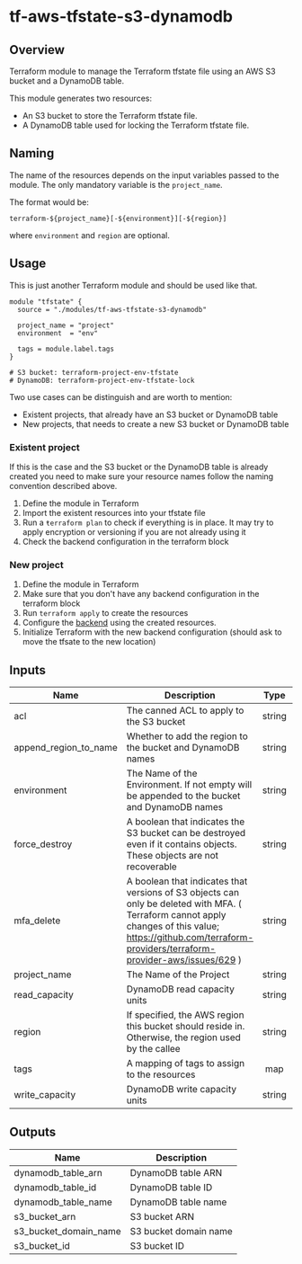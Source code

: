 # tf-aws-tfstate-s3-dynamodb

## Overview

Terraform module to manage the Terraform tfstate file using an AWS S3 bucket and a DynamoDB table.

This module generates two resources:

* An S3 bucket to store the Terraform tfstate file.
* A DynamoDB table used for locking the Terraform tfstate file.

## Naming

The name of the resources depends on the input variables passed to the
module. The only mandatory variable is the `project_name`.

The format would be:

```
terraform-${project_name}[-${environment}][-${region}]
```

where `environment` and `region` are optional.

## Usage

This is just another Terraform module and should be used like that.

```hcl
module "tfstate" {
  source = "./modules/tf-aws-tfstate-s3-dynamodb"

  project_name = "project"
  environment  = "env"

  tags = module.label.tags
}

# S3 bucket: terraform-project-env-tfstate
# DynamoDB: terraform-project-env-tfstate-lock
```

Two use cases can be distinguish and are worth to mention:

* Existent projects, that already have an S3 bucket or DynamoDB table
* New projects, that needs to create a new S3 bucket or DynamoDB table

### Existent project

If this is the case and the S3 bucket or the DynamoDB table is already
created you need to make sure your resource names follow the naming
convention described above.

1. Define the module in Terraform
2. Import the existent resources into your tfstate file
3. Run a `ŧerraform plan` to check if everything is in place. It may try
to apply encryption or versioning if you are not already using it
4. Check the backend configuration in the terraform block

### New project

1. Define the module in Terraform
2. Make sure that you don't have any backend configuration in the terraform block
3. Run `terraform apply` to create the resources
4. Configure the [backend](https://www.terraform.io/docs/backends/types/s3.html) using the created resources.
5. Initialize Terraform with the new backend configuration (should ask to
move the tfsate to the new location)

## Inputs

| Name | Description | Type | Default | Required |
|------|-------------|:----:|:-----:|:-----:|
| acl | The canned ACL to apply to the S3 bucket | string | `private` | no |
| append_region_to_name | Whether to add the region to the bucket and DynamoDB names | string | `false` | no |
| environment | The Name of the Environment. If not empty will be appended to the bucket and DynamoDB names | string | `` | no |
| force_destroy | A boolean that indicates the S3 bucket can be destroyed even if it contains objects. These objects are not recoverable | string | `false` | no |
| mfa_delete | A boolean that indicates that versions of S3 objects can only be deleted with MFA. ( Terraform cannot apply changes of this value; https://github.com/terraform-providers/terraform-provider-aws/issues/629 ) | string | `false` | no |
| project_name | The Name of the Project | string | - | yes |
| read_capacity | DynamoDB read capacity units | string | `2` | no |
| region | If specified, the AWS region this bucket should reside in. Otherwise, the region used by the callee | string | `` | no |
| tags | A mapping of tags to assign to the resources | map | - | yes |
| write_capacity | DynamoDB write capacity units | string | `2` | no |

## Outputs

| Name | Description |
|------|-------------|
| dynamodb_table_arn | DynamoDB table ARN |
| dynamodb_table_id | DynamoDB table ID |
| dynamodb_table_name | DynamoDB table name |
| s3_bucket_arn | S3 bucket ARN |
| s3_bucket_domain_name | S3 bucket domain name |
| s3_bucket_id | S3 bucket ID |
